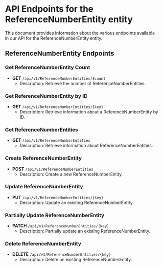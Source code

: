 # API Endpoints for the ReferenceNumberEntity entity

This document provides information about the various endpoints available in our API for the ReferenceNumberEntity entity.

## ReferenceNumberEntity Endpoints

### Get ReferenceNumberEntity Count
- **GET** `/api/v1/ReferenceNumberEntities/$count`
  - Description: Retrieve the number of ReferenceNumberEntities.

### Get ReferenceNumberEntity by ID
- **GET** `/api/v1/ReferenceNumberEntities/{key}`
  - Description: Retrieve information about a ReferenceNumberEntity by ID.
  
### Get ReferenceNumberEntities
- **GET** `/api/v1/ReferenceNumberEntities`
  - Description: Retrieve information about ReferenceNumberEntities.

### Create ReferenceNumberEntity
- **POST** `/api/v1/ReferenceNumberEntities`
  - Description: Create a new ReferenceNumberEntity.

### Update ReferenceNumberEntity
- **PUT** `/api/v1/ReferenceNumberEntities/{key}`
  - Description: Update an existing ReferenceNumberEntity.

### Partially Update ReferenceNumberEntity
- **PATCH** `/api/v1/ReferenceNumberEntities/{key}`
  - Description: Partially update an existing ReferenceNumberEntity.
 
### Delete ReferenceNumberEntity
- **DELETE** `/api/v1/ReferenceNumberEntities/{key}`
  - Description: Delete an existing ReferenceNumberEntity.
